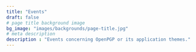 ```yaml
---
title: "Events"
draft: false
# page title background image
bg_image: "images/backgrounds/page-title.jpg"
# meta description
description : "Events concerning OpenPGP or its application themes."
---
```

